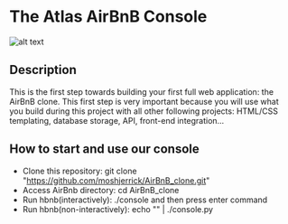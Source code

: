 # The Atlas AirBnB Console


![alt text](https://github.com/moshjerrick/atlas-AirBnB_clone/blob/main/Airbnb_Logo_Be%CC%81lo.svg.png)


## Description
This is the first step towards building your first full web application: the AirBnB clone. This first step is very important because you will use what you build during this project with all other following projects: HTML/CSS templating, database storage, API, front-end integration…



## How to start and use our console

* Clone this repository: git clone "https://github.com/moshjerrick/AirBnB_clone.git"
* Access AirBnb directory: cd AirBnB_clone    
* Run hbnb(interactively): ./console and then press enter command
* Run hbnb(non-interactively): echo "<command>" | ./console.py
